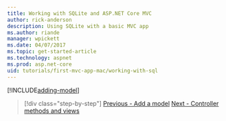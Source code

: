 ```yaml
---
title: Working with SQLite and ASP.NET Core MVC 
author: rick-anderson
description: Using SQLite with a basic MVC app
ms.author: riande
manager: wpickett
ms.date: 04/07/2017
ms.topic: get-started-article
ms.technology: aspnet
ms.prod: asp.net-core
uid: tutorials/first-mvc-app-mac/working-with-sql
---
```


[!INCLUDE[adding-model](../../includes/mvc-intro/sql.md)]

>[!div class="step-by-step"]
[Previous - Add a model](adding-model.md)
[Next - Controller methods and views](controller-methods-views.md)
